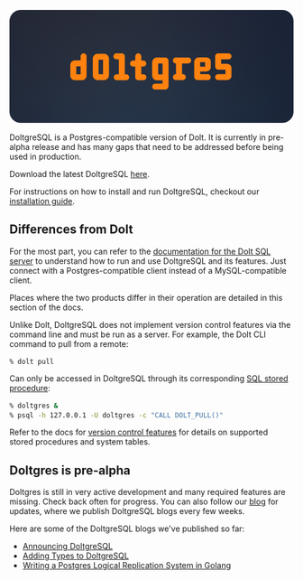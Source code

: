 ![](../../.gitbook/assets/doltgres-preview.png)

DoltgreSQL is a Postgres-compatible version of Dolt. It is currently in pre-alpha release and has
many gaps that need to be addressed before being used in production.

Download the latest DoltgreSQL
[here](https://github.com/dolthub/doltgresql/releases/latest).

For instructions on how to install and run DoltgreSQL, checkout our [installation
guide](./installation.md).

## Differences from Dolt

For the most part, you can refer to the [documentation for the Dolt SQL
server](../../reference/sql/server/README.md) to understand how to run and use DoltgreSQL and its
features. Just connect with a Postgres-compatible client instead of a MySQL-compatible client.

Places where the two products differ in their operation are detailed in this section of the docs.

Unlike Dolt, DoltgreSQL does not implement version control features via the command line and must be
run as a server. For example, the Dolt CLI command to pull from a remote:

```
% dolt pull
```

Can only be accessed in DoltgreSQL through its corresponding [SQL stored
procedure](../../reference/sql/version-control/dolt-sql-procedures.md):

```bash
% doltgres &
% psql -h 127.0.0.1 -U doltgres -c "CALL DOLT_PULL()"
```

Refer to the docs for [version control features](../../reference/sql/version-control/README.md) for
details on supported stored procedures and system tables.

## Doltgres is pre-alpha
 
Doltgres is still in very active development and many required features are missing. Check back
often for progress. You can also follow our [blog](https://www.dolthub.com/blog/) for updates, where
we publish DoltgreSQL blogs every few weeks.

Here are some of the DoltgreSQL blogs we've published so far:

- [Announcing DoltgreSQL](https://www.dolthub.com/blog/2023-11-01-announcing-doltgresql/)
- [Adding Types to DoltgreSQL](https://www.dolthub.com/blog/2024-02-14-adding-types-to-doltgresql/)
- [Writing a Postgres Logical Replication System in
  Golang](https://www.dolthub.com/blog/2024-03-08-postgres-logical-replication/)

